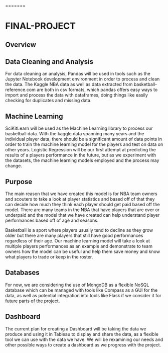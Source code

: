 =======
# FINAL-PROJECT 

## Overview

## Data Cleaning and Analysis
For data cleaning an analysis, Pandas will be used in tools such as the Jupyter Notebook development environment in order to process and clean the data. The Kaggle NBA data as well as data extracted from basketball-reference.com are both in csv formats, which pandas offers easy ways to import and process the data with dataframes, doing things like easily checking for duplicates and missing data.

 

## Machine Learning
SciKitLearn will be used as the Machine Learning library to process our basketball data. With the kaggle data spanning many years and the individual player data, there should be a significant amount of data points in order to train the machine learning model for the players and test on data on other years.
Logistic Regression will be our first attempt at predicting the results of a players performance in the future, but as we experiment with the datasets, the machine learning models employed and the process may change.

## Purpose
  The main reason that we have created this model is for NBA team owners and scouters to take a look at player statistics and based off of that they can decide how much they think each player should get paid based off the model. There are many teams in the NBA that have players that are over or underpaid and the model that we have created can help understand player performances based off of age and seasons. 

Basketball is a sport where players usually tend to decline as they grow older but there are many players that still have good performances regardless of their age. Our machine learning model will take a look at multiple players performances as an example and demonstrate to team owners how the model can be useful and help them save money and know what players to trade or keep in the roster.

## Databases
For now, we are considering the use of MongoDB as a flexible NoSQL database which can be managed with tools like Compass as a GUI for the data, as well as potential integration into tools like Flask if we consider it for future parts of the project. 

## Dashboard
The current plan for creating a Dashboard will be taking the data we produce and using it in Tableau to display and share the data, as a flexible tool we can use with the data we have. We will be rexamining our needs and other possible ways to create a dashboard as we progress with the project.
